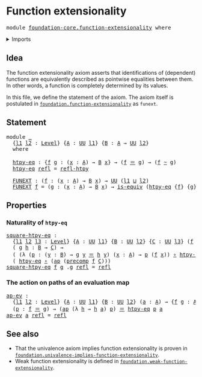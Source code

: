 # Function extensionality

<pre class="Agda"><a id="36" class="Keyword">module</a> <a id="43" href="foundation-core.function-extensionality.html" class="Module">foundation-core.function-extensionality</a> <a id="83" class="Keyword">where</a>
</pre>
<details><summary>Imports</summary>

<pre class="Agda"><a id="139" class="Keyword">open</a> <a id="144" class="Keyword">import</a> <a id="151" href="foundation.action-on-identifications-functions.html" class="Module">foundation.action-on-identifications-functions</a>
<a id="198" class="Keyword">open</a> <a id="203" class="Keyword">import</a> <a id="210" href="foundation.universe-levels.html" class="Module">foundation.universe-levels</a>

<a id="238" class="Keyword">open</a> <a id="243" class="Keyword">import</a> <a id="250" href="foundation-core.equivalences.html" class="Module">foundation-core.equivalences</a>
<a id="279" class="Keyword">open</a> <a id="284" class="Keyword">import</a> <a id="291" href="foundation-core.function-types.html" class="Module">foundation-core.function-types</a>
<a id="322" class="Keyword">open</a> <a id="327" class="Keyword">import</a> <a id="334" href="foundation-core.homotopies.html" class="Module">foundation-core.homotopies</a>
<a id="361" class="Keyword">open</a> <a id="366" class="Keyword">import</a> <a id="373" href="foundation-core.identity-types.html" class="Module">foundation-core.identity-types</a>
</pre>
</details>

## Idea

The function extensionality axiom asserts that identifications of (dependent)
functions are equivalently described as pointwise equalities between them. In
other words, a function is completely determined by its values.

In this file, we define the statement of the axiom. The axiom itself is
postulated in
[`foundation.function-extensionality`](foundation.function-extensionality.md) as
`funext`.

## Statement

<pre class="Agda"><a id="851" class="Keyword">module</a> <a id="858" href="foundation-core.function-extensionality.html#858" class="Module">_</a>
  <a id="862" class="Symbol">{</a><a id="863" href="foundation-core.function-extensionality.html#863" class="Bound">l1</a> <a id="866" href="foundation-core.function-extensionality.html#866" class="Bound">l2</a> <a id="869" class="Symbol">:</a> <a id="871" href="Agda.Primitive.html#591" class="Postulate">Level</a><a id="876" class="Symbol">}</a> <a id="878" class="Symbol">{</a><a id="879" href="foundation-core.function-extensionality.html#879" class="Bound">A</a> <a id="881" class="Symbol">:</a> <a id="883" href="Agda.Primitive.html#320" class="Primitive">UU</a> <a id="886" href="foundation-core.function-extensionality.html#863" class="Bound">l1</a><a id="888" class="Symbol">}</a> <a id="890" class="Symbol">{</a><a id="891" href="foundation-core.function-extensionality.html#891" class="Bound">B</a> <a id="893" class="Symbol">:</a> <a id="895" href="foundation-core.function-extensionality.html#879" class="Bound">A</a> <a id="897" class="Symbol">→</a> <a id="899" href="Agda.Primitive.html#320" class="Primitive">UU</a> <a id="902" href="foundation-core.function-extensionality.html#866" class="Bound">l2</a><a id="904" class="Symbol">}</a>
  <a id="908" class="Keyword">where</a>

  <a id="917" href="foundation-core.function-extensionality.html#917" class="Function">htpy-eq</a> <a id="925" class="Symbol">:</a> <a id="927" class="Symbol">{</a><a id="928" href="foundation-core.function-extensionality.html#928" class="Bound">f</a> <a id="930" href="foundation-core.function-extensionality.html#930" class="Bound">g</a> <a id="932" class="Symbol">:</a> <a id="934" class="Symbol">(</a><a id="935" href="foundation-core.function-extensionality.html#935" class="Bound">x</a> <a id="937" class="Symbol">:</a> <a id="939" href="foundation-core.function-extensionality.html#879" class="Bound">A</a><a id="940" class="Symbol">)</a> <a id="942" class="Symbol">→</a> <a id="944" href="foundation-core.function-extensionality.html#891" class="Bound">B</a> <a id="946" href="foundation-core.function-extensionality.html#935" class="Bound">x</a><a id="947" class="Symbol">}</a> <a id="949" class="Symbol">→</a> <a id="951" class="Symbol">(</a><a id="952" href="foundation-core.function-extensionality.html#928" class="Bound">f</a> <a id="954" href="foundation-core.identity-types.html#5608" class="Function Operator">＝</a> <a id="956" href="foundation-core.function-extensionality.html#930" class="Bound">g</a><a id="957" class="Symbol">)</a> <a id="959" class="Symbol">→</a> <a id="961" class="Symbol">(</a><a id="962" href="foundation-core.function-extensionality.html#928" class="Bound">f</a> <a id="964" href="foundation-core.homotopies.html#2268" class="Function Operator">~</a> <a id="966" href="foundation-core.function-extensionality.html#930" class="Bound">g</a><a id="967" class="Symbol">)</a>
  <a id="971" href="foundation-core.function-extensionality.html#917" class="Function">htpy-eq</a> <a id="979" href="foundation-core.identity-types.html#5591" class="InductiveConstructor">refl</a> <a id="984" class="Symbol">=</a> <a id="986" href="foundation-core.homotopies.html#2457" class="Function">refl-htpy</a>

  <a id="999" href="foundation-core.function-extensionality.html#999" class="Function">FUNEXT</a> <a id="1006" class="Symbol">:</a> <a id="1008" class="Symbol">(</a><a id="1009" href="foundation-core.function-extensionality.html#1009" class="Bound">f</a> <a id="1011" class="Symbol">:</a> <a id="1013" class="Symbol">(</a><a id="1014" href="foundation-core.function-extensionality.html#1014" class="Bound">x</a> <a id="1016" class="Symbol">:</a> <a id="1018" href="foundation-core.function-extensionality.html#879" class="Bound">A</a><a id="1019" class="Symbol">)</a> <a id="1021" class="Symbol">→</a> <a id="1023" href="foundation-core.function-extensionality.html#891" class="Bound">B</a> <a id="1025" href="foundation-core.function-extensionality.html#1014" class="Bound">x</a><a id="1026" class="Symbol">)</a> <a id="1028" class="Symbol">→</a> <a id="1030" href="Agda.Primitive.html#320" class="Primitive">UU</a> <a id="1033" class="Symbol">(</a><a id="1034" href="foundation-core.function-extensionality.html#863" class="Bound">l1</a> <a id="1037" href="Agda.Primitive.html#804" class="Primitive Operator">⊔</a> <a id="1039" href="foundation-core.function-extensionality.html#866" class="Bound">l2</a><a id="1041" class="Symbol">)</a>
  <a id="1045" href="foundation-core.function-extensionality.html#999" class="Function">FUNEXT</a> <a id="1052" href="foundation-core.function-extensionality.html#1052" class="Bound">f</a> <a id="1054" class="Symbol">=</a> <a id="1056" class="Symbol">(</a><a id="1057" href="foundation-core.function-extensionality.html#1057" class="Bound">g</a> <a id="1059" class="Symbol">:</a> <a id="1061" class="Symbol">(</a><a id="1062" href="foundation-core.function-extensionality.html#1062" class="Bound">x</a> <a id="1064" class="Symbol">:</a> <a id="1066" href="foundation-core.function-extensionality.html#879" class="Bound">A</a><a id="1067" class="Symbol">)</a> <a id="1069" class="Symbol">→</a> <a id="1071" href="foundation-core.function-extensionality.html#891" class="Bound">B</a> <a id="1073" href="foundation-core.function-extensionality.html#1062" class="Bound">x</a><a id="1074" class="Symbol">)</a> <a id="1076" class="Symbol">→</a> <a id="1078" href="foundation-core.equivalences.html#1259" class="Function">is-equiv</a> <a id="1087" class="Symbol">(</a><a id="1088" href="foundation-core.function-extensionality.html#917" class="Function">htpy-eq</a> <a id="1096" class="Symbol">{</a><a id="1097" href="foundation-core.function-extensionality.html#1052" class="Bound">f</a><a id="1098" class="Symbol">}</a> <a id="1100" class="Symbol">{</a><a id="1101" href="foundation-core.function-extensionality.html#1057" class="Bound">g</a><a id="1102" class="Symbol">})</a>
</pre>
## Properties

### Naturality of `htpy-eq`

<pre class="Agda"><a id="square-htpy-eq"></a><a id="1162" href="foundation-core.function-extensionality.html#1162" class="Function">square-htpy-eq</a> <a id="1177" class="Symbol">:</a>
  <a id="1181" class="Symbol">{</a><a id="1182" href="foundation-core.function-extensionality.html#1182" class="Bound">l1</a> <a id="1185" href="foundation-core.function-extensionality.html#1185" class="Bound">l2</a> <a id="1188" href="foundation-core.function-extensionality.html#1188" class="Bound">l3</a> <a id="1191" class="Symbol">:</a> <a id="1193" href="Agda.Primitive.html#591" class="Postulate">Level</a><a id="1198" class="Symbol">}</a> <a id="1200" class="Symbol">{</a><a id="1201" href="foundation-core.function-extensionality.html#1201" class="Bound">A</a> <a id="1203" class="Symbol">:</a> <a id="1205" href="Agda.Primitive.html#320" class="Primitive">UU</a> <a id="1208" href="foundation-core.function-extensionality.html#1182" class="Bound">l1</a><a id="1210" class="Symbol">}</a> <a id="1212" class="Symbol">{</a><a id="1213" href="foundation-core.function-extensionality.html#1213" class="Bound">B</a> <a id="1215" class="Symbol">:</a> <a id="1217" href="Agda.Primitive.html#320" class="Primitive">UU</a> <a id="1220" href="foundation-core.function-extensionality.html#1185" class="Bound">l2</a><a id="1222" class="Symbol">}</a> <a id="1224" class="Symbol">{</a><a id="1225" href="foundation-core.function-extensionality.html#1225" class="Bound">C</a> <a id="1227" class="Symbol">:</a> <a id="1229" href="Agda.Primitive.html#320" class="Primitive">UU</a> <a id="1232" href="foundation-core.function-extensionality.html#1188" class="Bound">l3</a><a id="1234" class="Symbol">}</a> <a id="1236" class="Symbol">(</a><a id="1237" href="foundation-core.function-extensionality.html#1237" class="Bound">f</a> <a id="1239" class="Symbol">:</a> <a id="1241" href="foundation-core.function-extensionality.html#1201" class="Bound">A</a> <a id="1243" class="Symbol">→</a> <a id="1245" href="foundation-core.function-extensionality.html#1213" class="Bound">B</a><a id="1246" class="Symbol">)</a> <a id="1248" class="Symbol">→</a>
  <a id="1252" class="Symbol">(</a> <a id="1254" href="foundation-core.function-extensionality.html#1254" class="Bound">g</a> <a id="1256" href="foundation-core.function-extensionality.html#1256" class="Bound">h</a> <a id="1258" class="Symbol">:</a> <a id="1260" href="foundation-core.function-extensionality.html#1213" class="Bound">B</a> <a id="1262" class="Symbol">→</a> <a id="1264" href="foundation-core.function-extensionality.html#1225" class="Bound">C</a><a id="1265" class="Symbol">)</a> <a id="1267" class="Symbol">→</a>
  <a id="1271" class="Symbol">(</a> <a id="1273" class="Symbol">(λ</a> <a id="1276" class="Symbol">(</a><a id="1277" href="foundation-core.function-extensionality.html#1277" class="Bound">p</a> <a id="1279" class="Symbol">:</a> <a id="1281" class="Symbol">(</a><a id="1282" href="foundation-core.function-extensionality.html#1282" class="Bound">y</a> <a id="1284" class="Symbol">:</a> <a id="1286" href="foundation-core.function-extensionality.html#1213" class="Bound">B</a><a id="1287" class="Symbol">)</a> <a id="1289" class="Symbol">→</a> <a id="1291" href="foundation-core.function-extensionality.html#1254" class="Bound">g</a> <a id="1293" href="foundation-core.function-extensionality.html#1282" class="Bound">y</a> <a id="1295" href="foundation-core.identity-types.html#5608" class="Function Operator">＝</a> <a id="1297" href="foundation-core.function-extensionality.html#1256" class="Bound">h</a> <a id="1299" href="foundation-core.function-extensionality.html#1282" class="Bound">y</a><a id="1300" class="Symbol">)</a> <a id="1302" class="Symbol">(</a><a id="1303" href="foundation-core.function-extensionality.html#1303" class="Bound">x</a> <a id="1305" class="Symbol">:</a> <a id="1307" href="foundation-core.function-extensionality.html#1201" class="Bound">A</a><a id="1308" class="Symbol">)</a> <a id="1310" class="Symbol">→</a> <a id="1312" href="foundation-core.function-extensionality.html#1277" class="Bound">p</a> <a id="1314" class="Symbol">(</a><a id="1315" href="foundation-core.function-extensionality.html#1237" class="Bound">f</a> <a id="1317" href="foundation-core.function-extensionality.html#1303" class="Bound">x</a><a id="1318" class="Symbol">))</a> <a id="1321" href="foundation-core.function-types.html#440" class="Function Operator">∘</a> <a id="1323" href="foundation-core.function-extensionality.html#917" class="Function">htpy-eq</a><a id="1330" class="Symbol">)</a> <a id="1332" href="foundation-core.homotopies.html#2268" class="Function Operator">~</a>
  <a id="1336" class="Symbol">(</a> <a id="1338" href="foundation-core.function-extensionality.html#917" class="Function">htpy-eq</a> <a id="1346" href="foundation-core.function-types.html#440" class="Function Operator">∘</a> <a id="1348" class="Symbol">(</a><a id="1349" href="foundation.action-on-identifications-functions.html#768" class="Function">ap</a> <a id="1352" class="Symbol">(</a><a id="1353" href="foundation-core.function-types.html#1065" class="Function">precomp</a> <a id="1361" href="foundation-core.function-extensionality.html#1237" class="Bound">f</a> <a id="1363" href="foundation-core.function-extensionality.html#1225" class="Bound">C</a><a id="1364" class="Symbol">)))</a>
<a id="1368" href="foundation-core.function-extensionality.html#1162" class="Function">square-htpy-eq</a> <a id="1383" href="foundation-core.function-extensionality.html#1383" class="Bound">f</a> <a id="1385" href="foundation-core.function-extensionality.html#1385" class="Bound">g</a> <a id="1387" class="DottedPattern Symbol">.</a><a id="1388" href="foundation-core.function-extensionality.html#1385" class="DottedPattern Bound">g</a> <a id="1390" href="foundation-core.identity-types.html#5591" class="InductiveConstructor">refl</a> <a id="1395" class="Symbol">=</a> <a id="1397" href="foundation-core.identity-types.html#5591" class="InductiveConstructor">refl</a>
</pre>
### The action on paths of an evaluation map

<pre class="Agda"><a id="ap-ev"></a><a id="1461" href="foundation-core.function-extensionality.html#1461" class="Function">ap-ev</a> <a id="1467" class="Symbol">:</a>
  <a id="1471" class="Symbol">{</a><a id="1472" href="foundation-core.function-extensionality.html#1472" class="Bound">l1</a> <a id="1475" href="foundation-core.function-extensionality.html#1475" class="Bound">l2</a> <a id="1478" class="Symbol">:</a> <a id="1480" href="Agda.Primitive.html#591" class="Postulate">Level</a><a id="1485" class="Symbol">}</a> <a id="1487" class="Symbol">{</a><a id="1488" href="foundation-core.function-extensionality.html#1488" class="Bound">A</a> <a id="1490" class="Symbol">:</a> <a id="1492" href="Agda.Primitive.html#320" class="Primitive">UU</a> <a id="1495" href="foundation-core.function-extensionality.html#1472" class="Bound">l1</a><a id="1497" class="Symbol">}</a> <a id="1499" class="Symbol">{</a><a id="1500" href="foundation-core.function-extensionality.html#1500" class="Bound">B</a> <a id="1502" class="Symbol">:</a> <a id="1504" href="Agda.Primitive.html#320" class="Primitive">UU</a> <a id="1507" href="foundation-core.function-extensionality.html#1475" class="Bound">l2</a><a id="1509" class="Symbol">}</a> <a id="1511" class="Symbol">(</a><a id="1512" href="foundation-core.function-extensionality.html#1512" class="Bound">a</a> <a id="1514" class="Symbol">:</a> <a id="1516" href="foundation-core.function-extensionality.html#1488" class="Bound">A</a><a id="1517" class="Symbol">)</a> <a id="1519" class="Symbol">→</a> <a id="1521" class="Symbol">{</a><a id="1522" href="foundation-core.function-extensionality.html#1522" class="Bound">f</a> <a id="1524" href="foundation-core.function-extensionality.html#1524" class="Bound">g</a> <a id="1526" class="Symbol">:</a> <a id="1528" href="foundation-core.function-extensionality.html#1488" class="Bound">A</a> <a id="1530" class="Symbol">→</a> <a id="1532" href="foundation-core.function-extensionality.html#1500" class="Bound">B</a><a id="1533" class="Symbol">}</a> <a id="1535" class="Symbol">→</a>
  <a id="1539" class="Symbol">(</a><a id="1540" href="foundation-core.function-extensionality.html#1540" class="Bound">p</a> <a id="1542" class="Symbol">:</a> <a id="1544" href="foundation-core.function-extensionality.html#1522" class="Bound">f</a> <a id="1546" href="foundation-core.identity-types.html#5608" class="Function Operator">＝</a> <a id="1548" href="foundation-core.function-extensionality.html#1524" class="Bound">g</a><a id="1549" class="Symbol">)</a> <a id="1551" class="Symbol">→</a> <a id="1553" class="Symbol">(</a><a id="1554" href="foundation.action-on-identifications-functions.html#768" class="Function">ap</a> <a id="1557" class="Symbol">(λ</a> <a id="1560" href="foundation-core.function-extensionality.html#1560" class="Bound">h</a> <a id="1562" class="Symbol">→</a> <a id="1564" href="foundation-core.function-extensionality.html#1560" class="Bound">h</a> <a id="1566" href="foundation-core.function-extensionality.html#1512" class="Bound">a</a><a id="1567" class="Symbol">)</a> <a id="1569" href="foundation-core.function-extensionality.html#1540" class="Bound">p</a><a id="1570" class="Symbol">)</a> <a id="1572" href="foundation-core.identity-types.html#5608" class="Function Operator">＝</a> <a id="1574" href="foundation-core.function-extensionality.html#917" class="Function">htpy-eq</a> <a id="1582" href="foundation-core.function-extensionality.html#1540" class="Bound">p</a> <a id="1584" href="foundation-core.function-extensionality.html#1512" class="Bound">a</a>
<a id="1586" href="foundation-core.function-extensionality.html#1461" class="Function">ap-ev</a> <a id="1592" href="foundation-core.function-extensionality.html#1592" class="Bound">a</a> <a id="1594" href="foundation-core.identity-types.html#5591" class="InductiveConstructor">refl</a> <a id="1599" class="Symbol">=</a> <a id="1601" href="foundation-core.identity-types.html#5591" class="InductiveConstructor">refl</a>
</pre>
## See also

- That the univalence axiom implies function extensionality is proven in
  [`foundation.univalence-implies-function-extensionality`](foundation.univalence-implies-function-extensionality.md).
- Weak function extensionality is defined in
  [`foundation.weak-function-extensionality`](foundation.weak-function-extensionality.md).

